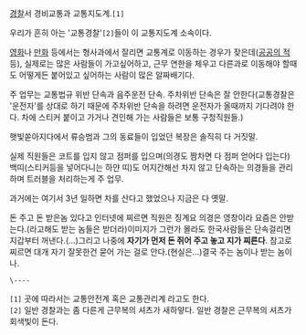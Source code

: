 [경찰](%EA%B2%BD%EC%B0%B0.md)서 경비교통과 교통지도계.`[1]`

우리가 흔히 아는 '교통경찰'`[2]`들이 이 교통지도계 소속이다.

[영화](%EC%98%81%ED%99%94.md)나 [만화](%EB%A7%8C%ED%99%94.md) 등에서는 형사과에서 잘리면
교통계로 이동하는 경우가 잦은데([공공의 적](%EA%B3%B5%EA%B3%B5%EC%9D%98%20%EC%A0%81.md) 등),
실제로는 많은 사람들이 가고싶어하고, 근무 연한을 체우고 다른과로 이동해야 할때도 어떻게든 붙어있고 싶어하는 사람이 많은 알짜배기다.

주 업무는 교통법규 위반 단속과 음주운전 단속. 주차위반 단속은 잘 안한다(교통경찰은 '운전자'를 상대로 하기 때문에 주차위반 단속을 하려면
운전자가 올때까지 기다려야 한다. 차에 스티커 붙이고 가거나 견인해 가는 사람들은 보통 구청직원들.)  

햇빛쏟아지다에서 류승범과 그의 동료들이 입었던 복장은 솔직히 다 거짓말.  

실제 직원들은 코트를 입지 않고 점퍼를 입으며(의경도 짬차면 다 점퍼 얻어다 입는다) 백띠(스티커등을 넣어다니는 하얀 띠)도 어지간해선 차지
않고 단속하는 의경들을 관리하며 트러블을 처리하는게 주 업무.  

과거에는 여기서 3년 일하면 차를 산다고 했었으나 지금은 다 옛말.  

돈 주고 돈 받은놈 있다고 인터넷에 찌르면 직원은 징계요 의경은 영창이라 요즘은 안받는다.(라고해도 받는 놈들은 받더라)이미지가 그런가
몰라도 한국사람들은 단속걸리면 지갑부터 꺼낸다.(...)그리고 나중에 **자기가 먼저 돈 쥐어 주고 놓고 지가 찌른다**. 참고로 찌르면
대개 자기 잘못한건 묻어 가는 걸로 안다.(현실은...)결국 주는 놈이나 받는 놈이나.

`\----`

`[1]` 곳에 따라서는 교통안전계 혹은 교통관리계 라고도 한다.  
`[2]` 일반 경찰과는 좀 다른게 근무복의 셔츠가 새하얗다. 일반 경찰은 근무복의 셔츠가 회색빛이 돈다.

